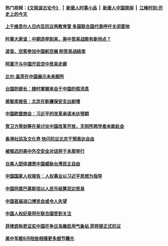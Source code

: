 #### 热门视频：[《文昭谈古论今》](https://github.com/gfw-breaker/wenzhao/blob/master/README.md?t=11061833) &nbsp;|&nbsp; [新唐人时事小品](https://github.com/gfw-breaker/ntdtv-comedy/blob/master/README.md?t=11061833) &nbsp;|&nbsp; [新唐人中国禁闻](https://github.com/gfw-breaker/ntdtv-news/blob/master/README.md?t=11061833) &nbsp;|&nbsp; [江峰时刻:历史上的今天](https://github.com/gfw-breaker/today-in-history/blob/master/README.md?t=11061833) 

#### [上千维吾尔人日内瓦抗议再教育营 多国联合国代表呼吁关闭营地 ](../pages/zyyyoeqqvi/4646869.md?t=11061833) 

#### [时事大家谈：中期选举到来，美中贸易战能有新拐点？](../pages/zyyyoeqqvi/4646818.md?t=11061833) 

#### [波音、空客参加中国航空展  盼贸易战结束 ](../pages/zyyyoeqqvi/4646668.md?t=11061833) 

#### [阿富汗与中国开启空中贸易走廊](../pages/zyyyoeqqvi/4646642.md?t=11061833) 

#### [比尔·盖茨在中国展示未来厕所](../pages/zyyyoeqqvi/4646579.md?t=11061833) 

#### [台国防部长：随时掌握来自于中国的假消息](../pages/zyyyoeqqvi/4646542.md?t=11061833) 

#### [美智库报告：北京在新疆保安支出剧增](../pages/zyyyoeqqvi/4646504.md?t=11061833) 

#### [中国欧盟商会：习近平的改革承诺未达预期](../pages/zyyyoeqqvi/4646473.md?t=11061833) 

#### [贺卫方荣剑等在美讨论中国改革开放，天则所两学者未能赴会](../pages/zyyyoeqqvi/4646440.md?t=11061833) 

#### [香港社运及文化界 快闪抗议北京干预表达自由](../pages/zyyyoeqqvi/4646287.md?t=11061833) 

#### [被推迟的美中外交安全对话将于本周举行](../pages/zyyyoeqqvi/4646257.md?t=11061833) 

#### [台美人团体谴责中国威胁台湾民主自由](../pages/zyyyoeqqvi/4645864.md?t=11061833) 

#### [中国国家人权报告：人权事业以习近平思想为指导](../pages/zyyyoeqqvi/4645859.md?t=11061833) 

#### [中国同意巴基斯坦以人民币结算双边贸易](../pages/zyyyoeqqvi/4645732.md?t=11061833) 

#### [中国首届进口博览会或令人失望](../pages/zyyyoeqqvi/4645358.md?t=11061833) 

#### [中国人权纪录将在联合国受到关注](../pages/zyyyoeqqvi/4645260.md?t=11061833) 

#### [菲律宾称若证实中国在争议岛礁启用气象站 菲将提正式抗议](../pages/zyyyoeqqvi/4645247.md?t=11061833) 

#### [美中军舰9月险些相撞更多细节曝光](../pages/zyyyoeqqvi/4645181.md?t=11061833) 

